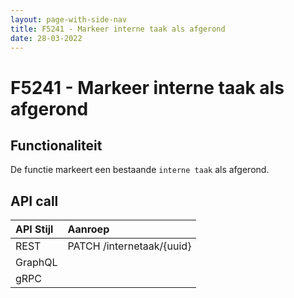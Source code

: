 ```yaml
---
layout: page-with-side-nav
title: F5241 - Markeer interne taak als afgerond
date: 28-03-2022
---
```


# F5241 - Markeer interne taak als afgerond

## Functionaliteit

De functie markeert een bestaande `interne taak` als afgerond.

## API call

| API Stijl | Aanroep |
| :--- | :--- |
| REST | PATCH /internetaak/{uuid} |
| GraphQL | |
| gRPC | |